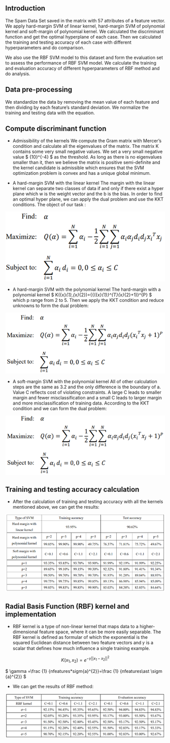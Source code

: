 ## Introduction
The Spam Data Set saved in the matrix with 57 attributes of a feature vector. We apply hard-margin SVM of linear kernel, hard-margin SVM of polynomial kernel and soft-margin of polynomial kernel. We calculated the discriminant function and get the optimal hyperplane of each case. Then we calculated the training and testing accuracy of each case with different hyperparameters and do comparison. 

We also use the RBF SVM model to this dataset and form the evaluation set to assess the performance of RBF SVM model. We calculate the training and evaluation accuracy of different hyperparameters of RBF method and do analysis.

## Data pre-processing
We standardize the data by removing the mean value of each feature and then dividing by each feature’s standard deviation. We normalize the training and testing data with the equation.

## Compute discriminant function
 * Admissibility of the kernels
 We compute the Gram matrix with Mercer’s condition and calculate all the eigenvalues of the matrix. The matrix K contains some very small negative values. We set a very small negative value $ {10}^{-4} $ as the threshold. As long as there is no eigenvalues smaller than it, then we believe the matrix is positive semi-definite and the kernel candidate is admissible which ensures that the SVM optimization problem is convex and has a unique global minimum. 

 * A hard-margin SVM with the linear kernel
 The margin with the linear kernel can separate two classes of data if and only if there exist a hyper plane which w is the weight vector and the b is the bias. In order to find an optimal hyper plane, we can apply the dual problem and use the KKT conditions. The object of our task :

 ![image1](figures/linear_kernel.png)

 * A hard-margin SVM with the polynomial kernel
 The hard-margin with a polynomial kernel $ K({x}_{1},{x}_{2})={{({x}_{1}}^{T}{x}_{2}+1)}^{P} $ which p range from 2 to 5. Then we apply the KKT condition and reduce unknowns to form the dual problem:

  ![image2](figures/polynomial_kernel_hard.png)

 * A soft-margin SVM with the polynomial kernel
 All of other calculation steps are the same as 3.2 and the only difference is the boundary of a. Value C reflects cost of violating constraints. A large C leads to smaller margin and fewer misclassification and a small C leads to larger margin and more misclassification of training data. According to the KKT condition and we can form the dual problem:

  ![image3](figures/polynomial_kernel_soft.png)

## Training and testing accuracy calculation
 * After the calculation of training and testing accuracy with all the kernels mentioned above, we can get the results:

  ![image3](figures/classification_result.png)

## Radial Basis Function (RBF) kernel and implementation
 * RBF kernel is a type of non-linear kernel that maps data to a higher-dimensional feature space, where it can be more easily separable.  The RBF kernel is defined as formular 
of which the exponential is the squared Euclidean distance between two feature vectors and 𝛾 is a scalar that defines how much influence a single training example. 

$$ K({x}_{1},{x}_{2})={e}^{-\gamma {||{x}_{1}-{x}_{2}||}^{2}} $$

$ \gamma =\frac {1} {nfeatures*sigm{a}^{2}}=\frac {1} {nfeatures\ast \sigm {a}^{2}} $

* We can get the results of RBF method:

![image3](figures/RBF_result.png)



